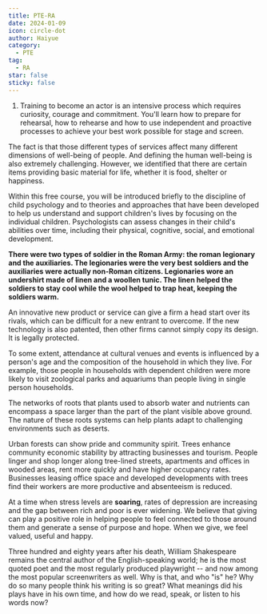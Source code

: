 ```yaml
---
title: PTE-RA
date: 2024-01-09
icon: circle-dot
author: Haiyue
category:
  - PTE
tag:
  - RA
star: false
sticky: false
---
```


1. Training to become an actor is an intensive process which requires curiosity, courage and commitment. You'll learn how to prepare for rehearsal, how to rehearse and how to use independent and proactive processes to achieve your best work possible for stage and screen.

The fact is that those different types of services affect many different dimensions of well-being of people. And defining the human well-being is also extremely challenging. However, we identified that there are certain items providing basic material for life, whether it is food, shelter or happiness.

Within this free course, you will be introduced briefly to the discipline of child psychology and to theories and approaches that have been developed to help us understand and support children's lives by focusing on the individual children. Psychologists can assess changes in their child's abilities over time, including their physical, cognitive, social, and emotional development.


**There were two types of soldier in the Roman Army: the roman legionary and the auxiliaries. The legionaries were the very best soldiers and the auxiliaries were actually non-Roman citizens. Legionaries wore an undershirt made of linen and a woollen tunic. The linen helped the soldiers to stay cool while the wool helped to trap heat, keeping the soldiers warm.**

An innovative new product or service can give a firm a head start over its rivals, which can be difficult for a new entrant to overcome. If the new technology is also patented, then other firms cannot simply copy its design. It is legally protected.

To some extent, attendance at cultural venues and events is influenced by a person's age and the composition of the household in which they live. For example, those people in households with dependent children were more likely to visit zoological parks and aquariums than people living in single person households.

The networks of roots that plants used to absorb water and nutrients can encompass a space larger than the part of the plant visible above ground. The nature of these roots systems can help plants adapt to challenging environments such as deserts.

Urban forests can show pride and community spirit. Trees enhance community economic stability by attracting businesses and tourism. People linger and shop longer along tree-lined streets, apartments and offices in wooded areas, rent more quickly and have higher occupancy rates. Businesses leasing office space and developed developments with trees find their workers are more productive and absenteeism is reduced.

At a time when stress levels are **soaring**, rates of depression are increasing and the gap between rich and poor is ever widening. We believe that giving can play a positive role in helping people to feel connected to those around them and generate a sense of purpose and hope. When we give, we feel valued, useful and happy.


Three hundred and eighty years after his death, William Shakespeare remains the central author of the English-speaking world; he is the most quoted poet and the most regularly produced playwright -- and now among the most popular screenwriters as well. Why is that, and who "is" he? Why do so many people think his writing is so great? What meanings did his plays have in his own time, and how do we read, speak, or listen to his words now?